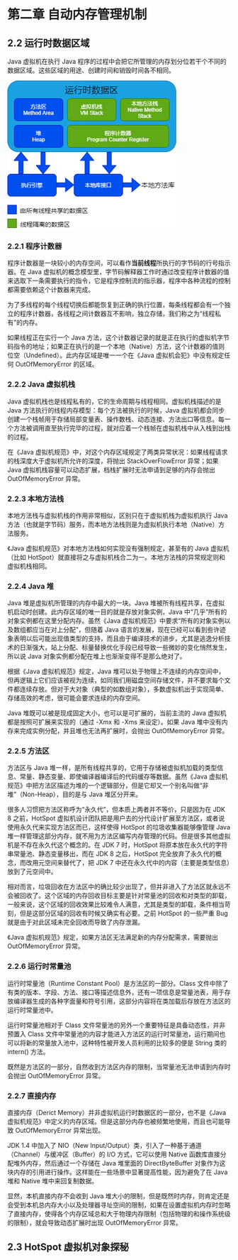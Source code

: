 # 第二章 自动内存管理机制

## 2.2 运行时数据区域

Java 虚拟机在执行 Java 程序的过程中会把它所管理的内存划分位若干个不同的数据区域。这些区域的用途、创建时间和销毁时间各不相同。

![runtime_data_area](https://raw.githubusercontent.com/3rdyeah/3rdpics/master/picbed/runtime_data_area.png)

### 2.2.1 程序计数器

程序计数器是一块较小的内存空间，可以看作**当前线程**所执行的字节码的行号指示器。在 Java 虚拟机的概念模型里，字节码解释器工作时通过改变程序计数器的值来选取下一条需要执行的指令，它是程序控制流的指示器，程序中各种流程的控制都需要依赖这个计数器来完成。

为了多线程的每个线程切换后都能恢复到正确的执行位置，每条线程都会有一个独立的程序计数器，各线程之间计数器互不影响，独立存储，我们称之为“线程私有”的内存。

如果线程正在实行一个 Java 方法，这个计数器记录的就是正在执行的虚拟机字节码指令的地址；如果正在执行的是一个本地（Native）方法，这个计数器的值则位空（Undefined）。此内存区域是唯一一个在《Java 虚拟机会犯》中没有规定任何 OutOfMemoryError 的区域。

### 2.2.2 Java 虚拟机栈

Java 虚拟机栈也是线程私有的，它的生命周期与线程相同。虚拟机栈描述的是 Java 方法执行的线程内存模型：每个方法被执行的时候，Java 虚拟机都会同步创建一个栈帧用于存储局部变量表、操作数栈、动态连接、方法出口等信息。每一个方法被调用直至执行完毕的过程，就对应着一个栈帧在虚拟机栈中从入栈到出栈的过程。

在《Java 虚拟机规范》中，对这个内存区域规定了两类异常状况：如果线程请求的栈深度大于虚拟机所允许的深度，将抛出 StackOverFlowError 异常；如果 Java 虚拟机栈容量可以动态扩展，档栈扩展时无法申请到足够的内存会抛出 OutOfMemoryError 异常。

### 2.2.3 本地方法栈

本地方法栈与虚拟机栈的作用非常相似，区别只在于虚拟机栈为虚拟机执行 Java 方法（也就是字节码）服务，而本地方法栈则是为虚拟机执行本地（Native）方法服务。

《Java 虚拟机规范》对本地方法栈如何实现没有强制规定，甚至有的 Java 虚拟机（比如 HotSpot）就直接将之与虚拟机栈合二为一。本地方法栈的异常规定则和虚拟机栈相同。

### 2.2.4 Java 堆

Java 堆是虚拟机所管理的内存中最大的一块。Java 堆被所有线程共享，在虚拟机启动时创建。此内存区域的唯一目的就是存放对象实例，Java 中“几乎”所有的对象实例都在这里分配内存。虽然《Java 虚拟机规范》中要求“所有的对象实例以及数组都应当在对上分配”，但随着 Java 语言的发展，现在已经可以看到些许迹象表明以后可能出现值类型的支持，而且由于编译技术的进步，尤其是逃逸分析技术的日渐强大，站上分配、标量替换优化手段已经导致一些微妙的变化悄然发生，所以说 Java 对象实例都分配在堆上也渐渐变得不是那么绝对了。

根据《Java 虚拟机规范》规定，Java 堆可以处于物理上不连续的内存空间中，但再逻辑上它们应该被视为连续，如同我们用磁盘空间存储文件，并不要求每个文件都连续存放。但对于大对象（典型的如数组对象），多数虚拟机出于实现简单、存储高效的考虑，很可能会要求连续的内存空间。

Java 堆既可以被是现成固定大小，也可以是可扩展的，当前主流的 Java 虚拟机都是按照可扩展来实现的（通过 -Xmx 和 -Xms 来设定）。如果 Java 堆中没有内存来完成实例分配，并且堆也无法再扩展时，会抛出 OutOfMemoryError 异常。

### 2.2.5 方法区

方法区与 Java 堆一样，是所有线程共享的，它用于存储被虚拟机加载的类型信息、常量、静态变量、即使编译器编译后的代码缓存等数据。虽然《Java 虚拟机规范》中把方法区描述为堆的一个逻辑部分，但是它却又一个别名叫做“非堆”（Non-Heap），目的是与 Java 堆区分开来。

很多人习惯把方法区称呼为“永久代”，但本质上两者并不等价，只是因为在 JDK 8 之前，HotSpot 虚拟机设计团队把是用户去的分代设计扩展至方法区，或者说使用永久代来实现方法区而已，这样使得 HotSpot 的垃圾收集器能够像管理 Java 堆一样管理这部分内存，就不用为方法区编写内存管理的代码。但是很多其他虚拟机是不存在永久代这个概念的。在 JDK 7 时，HotSpot 将原本放在永久代的字符串常量池、静态变量移出，而在 JDK 8 之后，HotSpot 完全放弃了永久代的概念，而改用元空间来替代了，把 JDK 7 中还在永久代中的内容（主要是类型信息）放到了元空间中。

相对而言，垃圾回收在方法区中的确比较少出现了，但并非进入了方法区就永远不会被回收了。这个区域的内存回收目标主要是针对常量池的回收和对类型的卸载，一般来说，这个区域的回收效果比较难令人满意，尤其是类型的卸载，条件相当苛刻，但是这部分区域的回收有时候又确实有必要。之前 HotSpot 的一些严重 Bug 就是由于对此区域未完全回收而导致了内存泄漏。

《Java 虚拟机规范》规定，如果方法区无法满足新的内存分配需求，需要抛出 OutOfMemoryError 异常。

### 2.2.6 运行时常量池

运行时常量池（Runtime Constant Pool）是方法区的一部分。Class 文件中除了有类的版本、字段、方法、接口等描述信息外，还有一项信息是常量池表，用于存放编译器生成的各种字面量和符号引用，这部分内容将在类加载后存放在方法区的运行时常量池中。

运行时常量池相对于 Class 文件常量池的另外一个重要特征是具备动态性，并非预置入 Class 文件中常量池的内容才能进入方法区的运行时常量池，运行期间也可以将新的常量放入池中，这种特性被开发人员利用的比较多的便是 String 类的 intern() 方法。

既然是方法区的一部分，自然收到方法区内存的限制，当常量池无法申请到内存时会抛出 OutOfMemoryError 异常。

### 2.2.7 直接内存

直接内存（Derict Memory）并非虚拟机运行时数据区的一部分，也不是《Java 虚拟机规范》中定义的内存区域。但是这部分内存也被频繁地使用，而且也可能导致 OutOfMemoryError 异常出现。

JDK 1.4 中加入了 NIO（New Input/Output）类，引入了一种基于通道（Channel）与缓冲区（Buffer）的 I/O 方式，它可以使用 Native 函数库直接分配堆外内存，然后通过一个存储在 Java 堆里面的 DirectByteBuffer 对象作为这块内存的引用进行操作。这样能在一些场景中显著提高性能，因为避免了在 Java 堆和 Native 堆中来回复制数据。

显然，本机直接内存不会收到 Java 堆大小的限制，但是既然时内存，则肯定还是会受到本机总内存大小以及处理器寻址空间的限制，如果在设置虚拟机内存时忽略了直接内存，使得各个内存区域总和大于物理内存限制（包括物理的和操作系统级的限制），就会导致动态扩展时出现 OutOfMemoryError 异常。

## 2.3 HotSpot 虚拟机对象探秘


